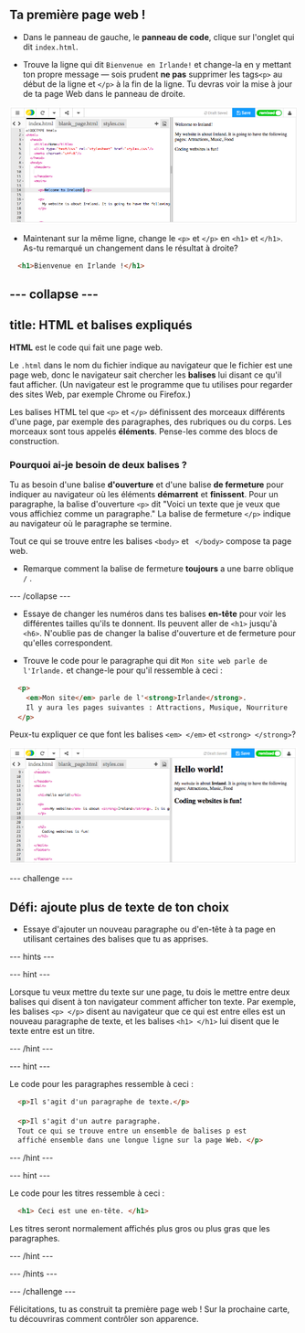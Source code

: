 ## Ta première page web !

- Dans le panneau de gauche, le **panneau de code**, clique sur l'onglet qui dit `index.html`.

- Trouve la ligne qui dit `Bienvenue en Irlande!` et change-la en y mettant ton propre message — sois prudent **ne pas** supprimer les tags`<p>` au début de la ligne et `</p>` à la fin de la ligne. Tu devras voir la mise à jour de ta page Web dans le panneau de droite.

![Exemple de paragraphe HTML](images/egFirstHtmlCode.png)

- Maintenant sur la même ligne, change le `<p>` et `</p>` en `<h1>` et `</h1>`. As-tu remarqué un changement dans le résultat à droite?

```html
  <h1>Bienvenue en Irlande !</h1>
```

## \--- collapse \---

## title: HTML et balises expliqués

**HTML** est le code qui fait une page web.

Le `.html` dans le nom du fichier indique au navigateur que le fichier est une page web, donc le navigateur sait chercher les **balises** lui disant ce qu'il faut afficher. (Un navigateur est le programme que tu utilises pour regarder des sites Web, par exemple Chrome ou Firefox.)

Les balises HTML tel que `<p>` et `</p>` définissent des morceaux différents d'une page, par exemple des paragraphes, des rubriques ou du corps. Les morceaux sont tous appelés **éléments**. Pense-les comme des blocs de construction.

### Pourquoi ai-je besoin de deux balises ?

Tu as besoin d'une balise **d'ouverture** et d'une balise **de fermeture** pour indiquer au navigateur où les éléments **démarrent** et **finissent**. Pour un paragraphe, la balise d'ouverture `<p>` dit "Voici un texte que je veux que vous affichiez comme un paragraphe." La balise de fermeture `</p>` indique au navigateur où le paragraphe se termine.

Tout ce qui se trouve entre les balises `<body>` et ` </body>` compose ta page web.

- Remarque comment la balise de fermeture **toujours** a une barre oblique ` / ` .

\--- /collapse \---

- Essaye de changer les numéros dans tes balises **en-tête** pour voir les différentes tailles qu'ils te donnent. Ils peuvent aller de `<h1>` jusqu'à `<h6>`. N'oublie pas de changer la balise d'ouverture et de fermeture pour qu'elles correspondent.

- Trouve le code pour le paragraphe qui dit `Mon site web parle de l'Irlande.` et change-le pour qu'il ressemble à ceci :

```html
  <p>
    <em>Mon site</em> parle de l'<strong>Irlande</strong>. 
    Il y aura les pages suivantes : Attractions, Musique, Nourriture
  </p>
```

Peux-tu expliquer ce que font les balises `<em> </em>` et `<strong> </strong>`?

![Exemple de balises HTML](images/egFirstTags.png)

\--- challenge \---

## Défi: ajoute plus de texte de ton choix

- Essaye d'ajouter un nouveau paragraphe ou d'en-tête à ta page en utilisant certaines des balises que tu as apprises.

\--- hints \---

\--- hint \---

Lorsque tu veux mettre du texte sur une page, tu dois le mettre entre deux balises qui disent à ton navigateur comment afficher ton texte. Par exemple, les balises `<p> </p>` disent au navigateur que ce qui est entre elles est un nouveau paragraphe de texte, et les balises `<h1> </h1>` lui disent que le texte entre est un titre.

\--- /hint \---

\--- hint \---

Le code pour les paragraphes ressemble à ceci :

```html
  <p>Il s'agit d'un paragraphe de texte.</p>

  <p>Il s'agit d'un autre paragraphe.
  Tout ce qui se trouve entre un ensemble de balises p est 
  affiché ensemble dans une longue ligne sur la page Web. </p>
```

\--- /hint \---

\--- hint \---

Le code pour les titres ressemble à ceci :

```html
  <h1> Ceci est une en-tête. </h1>
```

Les titres seront normalement affichés plus gros ou plus gras que les paragraphes.

\--- /hint \---

\--- /hints \---

\--- /challenge \---

Félicitations, tu as construit ta première page web ! Sur la prochaine carte, tu découvriras comment contrôler son apparence.